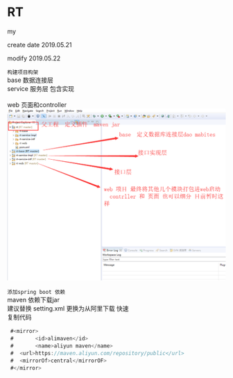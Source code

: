 # RT
my


create date  2019.05.21

modify 2019.05.22

`构建项目构架`</br>
 	base 	数据连接层</br>
	service 服务层  包含实现</br>	
	web	页面和controller</br>
![rt](https://github.com/Weikn/school/blob/master/pojectInfo.png "rt")  
	


`添加spring boot 依赖`</br>
 maven 依赖下载jar</br>
 建议替换 setting.xml 更换为从阿里下载 快速</br>
 复制代码</br>
```Java
 #<mirror>
 #       <id>alimaven</id>
 #       <name>aliyun maven</name>
 #	<url>https://maven.aliyun.com/repository/public</url>
 #	<mirrorOf>central</mirrorOF> 
 #</mirror>
 ```
 
